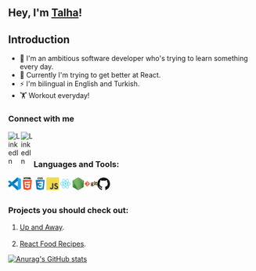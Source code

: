 
## Hey, I'm <a href="https://www.linkedin.com/in/mtalha-aydin/" target="_blank">Talha</a>!

## Introduction
- 🧬 I'm an ambitious software developer who's trying to learn something every day.
- 💎 Currently I'm trying to get better at React.
- ⚡ I'm bilingual in English and Turkish.
- 🏋️ Workout everyday!


### Connect with me
[<img align="left" alt="LinkedIn" width="26px" src="https://image.similarpng.com/very-thumbnail/2020/07/Linkedin-logo-on-transparent-Background-PNG-.png" />]( https://www.linkedin.com/in/mtalha-aydin/)
[<img align="left" alt="LinkedIn" width="26px" src="https://www.freepnglogos.com/uploads/logo-outlook/transparent-outlook-icon-2.png" />](mailto:mt.aydin@outlook.com)


<br>
<br>

### Languages and Tools:
<img align="left" alt="Visual Studio Code" width="26px" src="https://raw.githubusercontent.com/github/explore/80688e429a7d4ef2fca1e82350fe8e3517d3494d/topics/visual-studio-code/visual-studio-code.png" />
<a href="https://www.w3.org/html/" target="_blank"><img align="left" alt="HTML5" width="26px" src="https://raw.githubusercontent.com/github/explore/80688e429a7d4ef2fca1e82350fe8e3517d3494d/topics/html/html.png" /></a>
<a href="https://www.w3schools.com/css/" target="_blank"><img align="left" alt="CSS3" width="26px" src="https://raw.githubusercontent.com/github/explore/80688e429a7d4ef2fca1e82350fe8e3517d3494d/topics/css/css.png" /></a>
<img align="left" alt="JavaScript" width="26px" src="https://raw.githubusercontent.com/github/explore/80688e429a7d4ef2fca1e82350fe8e3517d3494d/topics/javascript/javascript.png" />
<img align="left" alt="React" width="26px" src="https://raw.githubusercontent.com/github/explore/80688e429a7d4ef2fca1e82350fe8e3517d3494d/topics/react/react.png" />
<img align="left" alt="Node.js" width="26px" src="https://raw.githubusercontent.com/github/explore/80688e429a7d4ef2fca1e82350fe8e3517d3494d/topics/nodejs/nodejs.png" />
<img align="left" alt="Git" width="26px" src="https://raw.githubusercontent.com/github/explore/80688e429a7d4ef2fca1e82350fe8e3517d3494d/topics/git/git.png" />
<img align="left" alt="GitHub" width="26px" src="https://raw.githubusercontent.com/github/explore/78df643247d429f6cc873026c0622819ad797942/topics/github/github.png" />

<br/>
<br>

### Projects you should check out:
1) [Up and Away](https://github.com/talhaydin/upandaway). <br> <br/>
2) [React Food Recipes](https://github.com/talhaydin/foodrecipes_react).


[![Anurag's GitHub stats](https://github-readme-stats.vercel.app/api?username=talhaydin)](https://github.com/anuraghazra/github-readme-stats)


